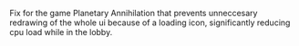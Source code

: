 Fix for the game Planetary Annihilation that prevents unneccesary redrawing of the whole ui because of a loading icon, significantly reducing cpu load while in the lobby.
